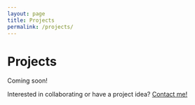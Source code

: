 ```yaml
---
layout: page
title: Projects
permalink: /projects/
---
```


# Projects

Coming soon!

Interested in collaborating or have a project idea? [Contact me!](/cletusegyiri@gmail.com/)